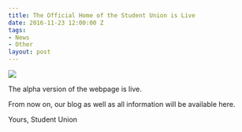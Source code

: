 ```yaml
---
title: The Official Home of the Student Union is Live
date: 2016-11-23 12:00:00 Z
tags:
- News
- Other
layout: post
---
```


<img src="{{ site.baseurl }}/img/about.jpg" class="covers">

The alpha version of the webpage is live.

From now on, our blog as well as all information will be available here.

Yours,
Student Union